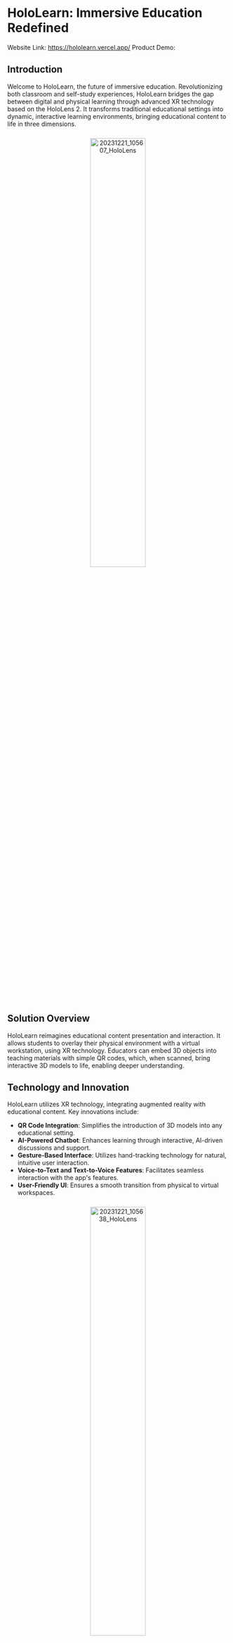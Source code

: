 # HoloLearn: Immersive Education Redefined

Website Link: https://hololearn.vercel.app/
Product Demo: 

## Introduction
Welcome to HoloLearn, the future of immersive education. Revolutionizing both classroom and self-study experiences, HoloLearn bridges the gap between digital and physical learning through advanced XR technology based on the HoloLens 2. It transforms traditional educational settings into dynamic, interactive learning environments, bringing educational content to life in three dimensions.

<p align="center">
  <img src="https://github.com/hassanhamdani/HoloLearn/assets/96621474/8dbba0fd-b65e-40ef-b70f-78921401bed6" alt="20231221_105607_HoloLens" style="padding: 10px; width: 50%;">
</p>

## Solution Overview
HoloLearn reimagines educational content presentation and interaction. It allows students to overlay their physical environment with a virtual workstation, using XR technology. Educators can embed 3D objects into teaching materials with simple QR codes, which, when scanned, bring interactive 3D models to life, enabling deeper understanding.

## Technology and Innovation
HoloLearn utilizes XR technology, integrating augmented reality with educational content. Key innovations include:
- **QR Code Integration**: Simplifies the introduction of 3D models into any educational setting.
- **AI-Powered Chatbot**: Enhances learning through interactive, AI-driven discussions and support.
- **Gesture-Based Interface**: Utilizes hand-tracking technology for natural, intuitive user interaction.
- **Voice-to-Text and Text-to-Voice Features**: Facilitates seamless interaction with the app's features.
- **User-Friendly UI**: Ensures a smooth transition from physical to virtual workspaces.

<p align="center">
  <img src="https://github.com/hassanhamdani/HoloLearn/assets/96621474/9ce8a253-6058-4854-93dd-6873cdf0fa8e" alt="20231221_105638_HoloLens" style="padding: 10px; width: 50%;">
</p>

## Features
- **QR Scanning and 3D Object Spawning**
- **Intuitive Hand-Tracking Controls**
- **AI-Powered Chatbot for Interactive Learning**
- **Voice-to-Text Interaction**
- **Virtual Notepad and Keyboard**
- **Text-to-Voice Output**
- **Multimedia Content Integration**

<p align="center">
  <img src="https://github.com/hassanhamdani/HoloLearn/assets/96621474/630e4012-dce9-4176-bfad-2cee8791a51e" alt="20231221_105653_HoloLens" style="padding: 10px; width: 50%;">
</p>

## Website Features
- **3D Object Database Management**
- **Educational Content Upload**
- **User Account Management**

## Join the Revolution in Education
HoloLearn is more than an app; it's a gateway to a new era of education. We invite educators, institutions, and students to explore this innovative approach to learning.

